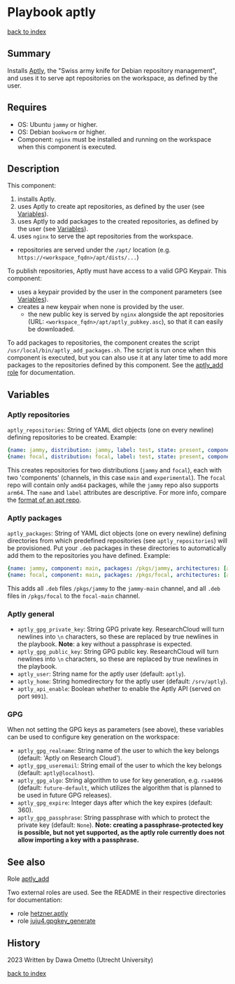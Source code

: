 # Playbook aptly
[back to index](../index.md#Playbooks)

## Summary

Installs [Aptly](https://www.aptly.info/), the "Swiss army knife for Debian repository management", and uses it to serve apt repositories on the workspace, as defined by the user.

## Requires

* OS: Ubuntu `jammy` or higher.
* OS: Debian `bookworm` or higher.
* Component: `nginx` must be installed and running on the workspace when this component is executed.

## Description

This component:

1. installs Aptly.
1. uses Aptly to create apt repositories, as defined by the user (see [Variables](#Variables)).
1. uses Aptly to add packages to the created repositories, as defined by the user (see [Variables](#Variables)).
1. uses `nginx` to serve the apt repositories from the workspace.
  * repositories are served under the `/apt/` location (e.g. `https://<workspace_fqdn>/apt/dists/...`)

To publish repositories, Aptly must have access to a valid GPG Keypair. This component:

* uses a keypair provided by the user in the component parameters (see [Variables](#Variables)).
* creates a new keypair when none is provided by the user.
  * the new public key is served by `nginx` alongside the apt repositories (URL: `<workspace_fqdn>/apt/aptly_pubkey.asc`), so that it can easily be downloaded.

To add packages to repositories, the component creates the script `/usr/local/bin/aptly_add_packages.sh`. The script is run once when this component is executed, but you can also use it at any later time to add more packages to the repositories defined by this component. See the [aptly_add role](../roles/aptly_add.md) for documentation.

## Variables

### Aptly repositories

`aptly_repositories`: String of YAML dict objects (one on every newline) defining repositories to be created. Example:

```yaml
{name: jammy, distribution: jammy, label: test, state: present, components: [main, experimental], architectures: [amd64, arm64]}
{name: focal, distribution: focal, label: test, state: present, components: [main, experimental], architectures: [amd64]}
```

This creates repositories for two distributions (`jammy` and `focal`), each with two 'components' (channels, in this case `main` and `experimental`). The `focal` repo will contain only `amd64` packages, while the `jammy` repo also supports `arm64`. The `name` and `label` attributes are descriptive. For more info, compare the [format of an apt repo](https://wiki.debian.org/DebianRepository/Format).

### Aptly packages

`aptly_packages`: String of YAML dict objects (one on every newline) defining directories from which predefined repositories (see `aptly_repositories`) will be provisioned. Put your `.deb` packages in these directories to automatically add them to the repositories you have defined. Example:

```yaml
{name: jammy, component: main, packages: /pkgs/jammy, architectures: [amd64, arm64]}
{name: focal, component: main, packages: /pkgs/focal, architectures: [amd64]}
```

This adds all `.deb` files `/pkgs/jammy` to the `jammy-main` channel, and all `.deb` files in `/pkgs/focal` to the `focal-main` channel.

### Aptly general

- `aptly_gpg_private_key`: String GPG private key. ResearchCloud will turn newlines into `\n` characters, so these are replaced by true newlines in the playbook. **Note**: a key without a passphrase is expected.
- `aptly_gpg_public_key`: String GPG public key. ResearchCloud will turn newlines into `\n` characters, so these are replaced by true newlines in the playbook.
- `aptly_user`: String name for the aptly user (default: `aptly`).
- `aptly_home`: String homedirectory for the aptly user (default: `/srv/aptly`).
- `aptly_api_enable`: Boolean whether to enable the Aptly API (served on port `9091`).

### GPG

When not setting the GPG keys as parameters (see above), these variables can be used to configure key generation on the workspace:

- `aptly_gpg_realname`: String name of the user to which the key belongs (default: 'Aptly on Research Cloud').
- `aptly_gpg_useremail`: String email of the user to which the key belongs (default: `aptly@localhost`).
- `aptly_gpg_algo`: String algorithm to use for key generation, e.g. `rsa4096` (default: `future-default`, which utilizes the algorithm that is planned to be used in future GPG releases).
- `aptly_gpg_expire`: Integer days after which the key expires (default: 360).
- `aptly_gpg_passphrase`: String passphrase with which to protect the private key (default: `None`). **Note: creating a passphrase-protected key is possible, but not yet supported, as the aptly role currently does not allow importing a key with a passphrase.**


## See also

Role [aptly_add](../roles/aptly_add.md)

Two external roles are used. See the README in their respective directories for documentation:

* role [hetzner.aptly](https://github.com/UtrechtUniversity/researchcloud-items/tree/main/playbooks/roles/ext/hetzner.aptly)
* role [juju4.gpgkey_generate](https://github.com/UtrechtUniversity/researchcloud-items/tree/main/playbooks/roles/ext/juju4.gpgkey_generate)

## History
2023 Written by Dawa Ometto (Utrecht University)

[back to index](../index.md#Playbooks)